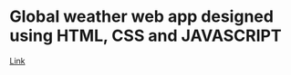 # Global weather web app designed using HTML, CSS and JAVASCRIPT
[Link](https://danmasanii.github.io/weather-web-app/)
